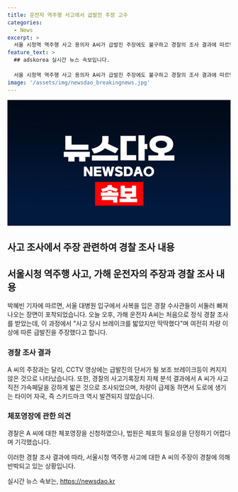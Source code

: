```yaml
---
title: 운전자 역주행 사고에서 급발진 주장 고수
categories:
  - News
excerpt: >
  서울 시청역 역주행 사고 용의자 A씨가 급발진 주장에도 불구하고 경찰의 조사 결과에 따르면 사고 당시 보조 브레이크등이 켜지지 않았고, 가속페달을 강하게 밟은 것으로 나타났습니다. 또한, 차량이 급제동하여 생기는 타이어자국도 발견되지 않았습니다. 체포영장도 기각되었으며, 이에 대한 경찰의 조사 결과와 법원의 판단에 대한 관심이 높아지고 있습니다.
feature_text: >
  ## adskorea 실시간 뉴스 속보입니다.

  서울 시청역 역주행 사고 용의자 A씨가 급발진 주장에도 불구하고 경찰의 조사 결과에 따르면 사고 당시 보조 브레이크등이 켜지지 않았고, 가속페달을 강하게 밟은 것으로 나타났습니다. 또한, 차량이 급제동하여 생기는 타이어자국도 발견되지 않았습니다. 체포영장도 기각되었으며, 이에 대한 경찰의 조사 결과와 법원의 판단에 대한 관심이 높아지고 있습니다.
image: '/assets/img/newsdao_breakingnews.jpg'
---
```


<p><img src="/assets/img/newsdao_breakingnews.jpg" alt="adskorea 속보" /></p>

<h2>사고 조사에서 주장 관련하여 경찰 조사 내용</h2>

<h2 data-ke-size="size26">서울시청 역주행 사고, 가해 운전자의 주장과 경찰 조사 내용</h2>

<p>박혜빈 기자에 따르면, 서울 대병원 입구에서 사복을 입은 경찰 수사관들이 서둘러 빠져나오는 장면이 포착되었습니다. 오늘 오후, 가해 운전자 A씨는 처음으로 정식 경찰 조사를 받았는데, 이 과정에서 "사고 당시 브레이크를 밟았지만 딱딱했다"며 여전히 차량 이상에 따른 급발진을 주장했다고 합니다.</p>

<h3>경찰 조사 결과</h3>

<p>A 씨의 주장과는 달리, CCTV 영상에는 급발진의 단서가 될 보조 브레이크등이 켜지지 않은 것으로 나타났습니다. 또한, 경찰의 사고기록장치 자체 분석 결과에서 A 씨가 사고 직전 가속페달을 강하게 밟은 것으로 조사되었으며, 차량이 급제동 하면서 도로에 생기는 타이어 자국, 즉 스키드마크 역시 발견되지 않았습니다.</p>

<h3>체포영장에 관한 의견</h3>

<p>경찰은 A 씨에 대한 체포영장을 신청하였으나, 법원은 체포의 필요성을 단정하기 어렵다며 기각했습니다.</p>

<p>이러한 경찰 조사 결과에 따라, 서울시청 역주행 사고에 대한 A 씨의 주장이 경찰에 의해 반박되고 있는 상황입니다.</p>
실시간 뉴스 속보는, <a href="https://newsdao.kr" rel="dofollow">https://newsdao.kr</a>


